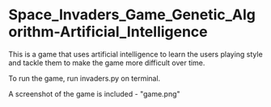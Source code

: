 # Space_Invaders_Game_Genetic_Algorithm-Artificial_Intelligence
This is a game that uses artificial intelligence to learn the users playing style and tackle them to make the game more difficult over time.


To run the game, run invaders.py on terminal.

A screenshot of the game is included - "game.png"
